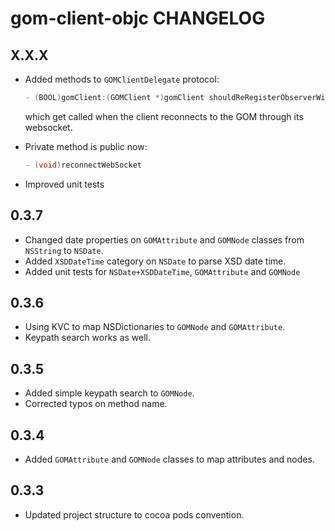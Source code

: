 # gom-client-objc CHANGELOG

## X.X.X

- Added methods to `GOMClientDelegate` protocol:

    ```objective-c
    - (BOOL)gomClient:(GOMClient *)gomClient shouldReRegisterObserverWithBinding:(GOMBinding *)binding;
    ```

    which get called when the client reconnects to the GOM through its websocket.

- Private method is public now:
    
    ```objective-c
    - (void)reconnectWebSocket
    ```

- Improved unit tests


## 0.3.7

- Changed date properties on `GOMAttribute` and `GOMNode` classes from `NSString` to `NSDate`.
- Added `XSDDateTime` category on `NSDate` to parse XSD date time.
- Added unit tests for `NSDate+XSDDateTime`, `GOMAttribute` and `GOMNode`

## 0.3.6

- Using KVC to map NSDictionaries to `GOMNode` and `GOMAttribute`.
- Keypath search works as well.

## 0.3.5

- Added simple keypath search to `GOMNode`.
- Corrected typos on method name.

## 0.3.4

- Added `GOMAttribute` and `GOMNode` classes to map attributes and nodes.

## 0.3.3

- Updated project structure to cocoa pods convention.
